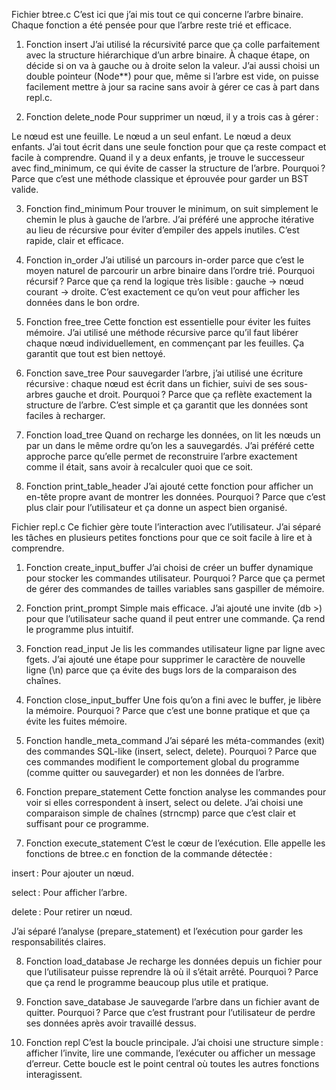 Fichier btree.c
C’est ici que j’ai mis tout ce qui concerne l’arbre binaire. Chaque fonction a été pensée pour que l’arbre reste trié et efficace.

1. Fonction insert
J’ai utilisé la récursivité parce que ça colle parfaitement avec la structure hiérarchique d’un arbre binaire. À chaque étape, on décide si on va à gauche ou à droite selon la valeur.
J’ai aussi choisi un double pointeur (Node**) pour que, même si l’arbre est vide, on puisse facilement mettre à jour sa racine sans avoir à gérer ce cas à part dans repl.c.

2. Fonction delete_node
Pour supprimer un nœud, il y a trois cas à gérer :

Le nœud est une feuille.
Le nœud a un seul enfant.
Le nœud a deux enfants.
J’ai tout écrit dans une seule fonction pour que ça reste compact et facile à comprendre. Quand il y a deux enfants, je trouve le successeur avec find_minimum, ce qui évite de casser la structure de l’arbre. Pourquoi ? Parce que c’est une méthode classique et éprouvée pour garder un BST valide.

3. Fonction find_minimum
Pour trouver le minimum, on suit simplement le chemin le plus à gauche de l’arbre. J’ai préféré une approche itérative au lieu de récursive pour éviter d’empiler des appels inutiles. C’est rapide, clair et efficace.

4. Fonction in_order
J’ai utilisé un parcours in-order parce que c’est le moyen naturel de parcourir un arbre binaire dans l’ordre trié. Pourquoi récursif ? Parce que ça rend la logique très lisible : gauche → nœud courant → droite. C’est exactement ce qu’on veut pour afficher les données dans le bon ordre.

5. Fonction free_tree
Cette fonction est essentielle pour éviter les fuites mémoire. J’ai utilisé une méthode récursive parce qu’il faut libérer chaque nœud individuellement, en commençant par les feuilles. Ça garantit que tout est bien nettoyé.

6. Fonction save_tree
Pour sauvegarder l’arbre, j’ai utilisé une écriture récursive : chaque nœud est écrit dans un fichier, suivi de ses sous-arbres gauche et droit. Pourquoi ? Parce que ça reflète exactement la structure de l’arbre. C’est simple et ça garantit que les données sont faciles à recharger.

7. Fonction load_tree
Quand on recharge les données, on lit les nœuds un par un dans le même ordre qu’on les a sauvegardés. J’ai préféré cette approche parce qu’elle permet de reconstruire l’arbre exactement comme il était, sans avoir à recalculer quoi que ce soit.

8. Fonction print_table_header
J’ai ajouté cette fonction pour afficher un en-tête propre avant de montrer les données. Pourquoi ? Parce que c’est plus clair pour l’utilisateur et ça donne un aspect bien organisé.

Fichier repl.c
Ce fichier gère toute l’interaction avec l’utilisateur. J’ai séparé les tâches en plusieurs petites fonctions pour que ce soit facile à lire et à comprendre.

1. Fonction create_input_buffer
J’ai choisi de créer un buffer dynamique pour stocker les commandes utilisateur. Pourquoi ? Parce que ça permet de gérer des commandes de tailles variables sans gaspiller de mémoire.

2. Fonction print_prompt
Simple mais efficace. J’ai ajouté une invite (db >) pour que l’utilisateur sache quand il peut entrer une commande. Ça rend le programme plus intuitif.

3. Fonction read_input
Je lis les commandes utilisateur ligne par ligne avec fgets. J’ai ajouté une étape pour supprimer le caractère de nouvelle ligne (\n) parce que ça évite des bugs lors de la comparaison des chaînes.

4. Fonction close_input_buffer
Une fois qu’on a fini avec le buffer, je libère la mémoire. Pourquoi ? Parce que c’est une bonne pratique et que ça évite les fuites mémoire.

5. Fonction handle_meta_command
J’ai séparé les méta-commandes (exit) des commandes SQL-like (insert, select, delete). Pourquoi ? Parce que ces commandes modifient le comportement global du programme (comme quitter ou sauvegarder) et non les données de l’arbre.

6. Fonction prepare_statement
Cette fonction analyse les commandes pour voir si elles correspondent à insert, select ou delete. J’ai choisi une comparaison simple de chaînes (strncmp) parce que c’est clair et suffisant pour ce programme.

7. Fonction execute_statement
C’est le cœur de l’exécution. Elle appelle les fonctions de btree.c en fonction de la commande détectée :

insert : Pour ajouter un nœud.

select : Pour afficher l’arbre.

delete : Pour retirer un nœud.

J’ai séparé l’analyse (prepare_statement) et l’exécution pour garder les responsabilités claires.

8. Fonction load_database
Je recharge les données depuis un fichier pour que l’utilisateur puisse reprendre là où il s’était arrêté. Pourquoi ? Parce que ça rend le programme beaucoup plus utile et pratique.

9. Fonction save_database
Je sauvegarde l’arbre dans un fichier avant de quitter. Pourquoi ? Parce que c’est frustrant pour l’utilisateur de perdre ses données après avoir travaillé dessus.

10. Fonction repl
C’est la boucle principale. J’ai choisi une structure simple : afficher l’invite, lire une commande, l’exécuter ou afficher un message d’erreur. Cette boucle est le point central où toutes les autres fonctions interagissent.
